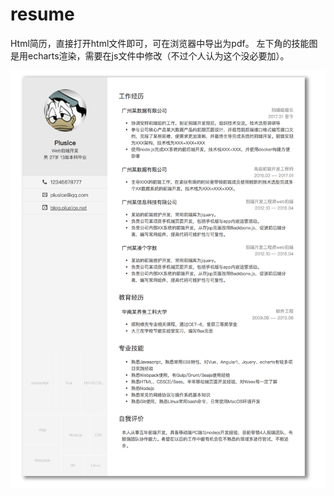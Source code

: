 # resume

Html简历，直接打开html文件即可，可在浏览器中导出为pdf。
左下角的技能图是用echarts渲染，需要在js文件中修改（不过个人认为这个没必要加）。

![](https://github.com/plusice/resume/blob/master/preview.png?raw=true)
